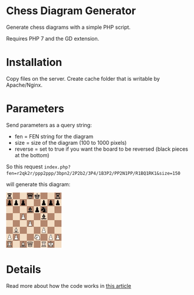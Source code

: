# Chess Diagram Generator
Generate chess diagrams with a simple PHP script.

Requires PHP 7 and the GD extension.

# Installation

Copy files on the server. Create cache folder that is writable by Apache/Nginx.

# Parameters

Send parameters as a query string:
* fen = FEN string for the diagram
* size = size of the diagram (100 to 1000 pixels)
* reverse = set to true if you want the board to be reversed (black pieces at the bottom)

So this request `index.php?fen=r2qk2r/ppp2ppp/3bpn2/2P2b2/3P4/1B3P2/PP2N1PP/R1BQ1RK1&size=150`

will generate this diagram:

![Diagram](https://github.com/armandn/PHPChessDiagram/blob/master/diagram_small.png?raw=true)

# Details

Read more about how the code works in [this article](https://www.media-division.com/how-to-create-chess-diagrams-with-php/)
